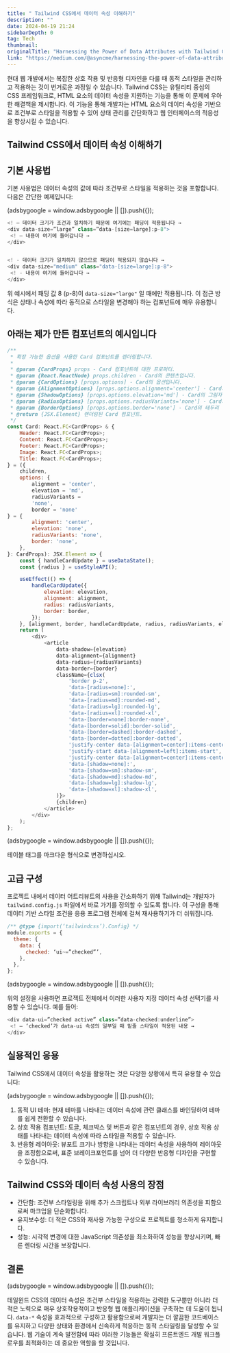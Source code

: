 ```yaml
---
title: " Tailwind CSS에서 데이터 속성 이해하기"
description: ""
date: 2024-04-19 21:24
sidebarDepth: 0
tag: Tech
thumbnail: 
originalTitle: "Harnessing the Power of Data Attributes with Tailwind CSS"
link: "https://medium.com/@asyncme/harnessing-the-power-of-data-attributes-with-tailwind-css-f2b01e07cc12"
---
```



현대 웹 개발에서는 복잡한 상호 작용 및 반응형 디자인을 다룰 때 동적 스타일을 관리하고 적용하는 것이 번거로운 과정일 수 있습니다. Tailwind CSS는 유틸리티 중심의 CSS 프레임워크로, HTML 요소의 데이터 속성을 지원하는 기능을 통해 이 문제에 우아한 해결책을 제시합니다. 이 기능을 통해 개발자는 HTML 요소의 데이터 속성을 기반으로 조건부로 스타일을 적용할 수 있어 상태 관리를 간단화하고 웹 인터페이스의 적응성을 향상시킬 수 있습니다.

## Tailwind CSS에서 데이터 속성 이해하기

## 기본 사용법

기본 사용법은 데이터 속성의 값에 따라 조건부로 스타일을 적용하는 것을 포함합니다. 다음은 간단한 예제입니다:

<!-- ui-log 수평형 -->
<ins class="adsbygoogle"
  style="display:block"
  data-ad-client="ca-pub-4877378276818686"
  data-ad-slot="9743150776"
  data-ad-format="auto"
  data-full-width-responsive="true"></ins>
<component is="script">
(adsbygoogle = window.adsbygoogle || []).push({});
</component>

```js
<! — 데이터 크기가 조건과 일치하기 때문에 여기에는 패딩이 적용됩니다 →
<div data-size=”large” class=”data-[size=large]:p-8">
 <! — 내용이 여기에 들어갑니다 →
</div>


<! - 데이터 크기가 일치하지 않으므로 패딩이 적용되지 않습니다 →
<div data-size="medium" class="data-[size=large]:p-8">
 <! - 내용이 여기에 들어갑니다 →
</div>
```

위 예시에서 패딩 값 8 (p-8)이 `data-size="large"` 일 때에만 적용됩니다. 이 접근 방식은 상태나 속성에 따라 동적으로 스타일을 변경해야 하는 컴포넌트에 매우 유용합니다.

## 아래는 제가 만든 컴포넌트의 예시입니다

```js
/**
 * 확장 가능한 옵션을 사용한 Card 컴포넌트를 렌더링합니다.
 *
 * @param {CardProps} props - Card 컴포넌트에 대한 프로퍼티.
 * @param {React.ReactNode} props.children - Card의 콘텐츠입니다.
 * @param {CardOptions} [props.options] - Card의 옵션입니다.
 * @param {AlignmentOptions} [props.options.alignment='center'] - Card의 정렬 방식입니다.
 * @param {ShadowOptions} [props.options.elevation='md'] - Card의 그림자 정도입니다.
 * @param {RadiusOptions} [props.options.radiusVariants='none'] - Card의 모서리 밸런트입니다.
 * @param {BorderOptions} [props.options.border='none'] - Card의 테두리 밸런트입니다.
 * @return {JSX.Element} 렌더링된 Card 컴포넌트.
 */
const Card: React.FC<CardProps> & {
    Header: React.FC<CardProps>;
    Content: React.FC<CardProps>;
    Footer: React.FC<CardProps>;
    Image: React.FC<CardProps>;
    Title: React.FC<CardProps>;
} = ({
    children,
    options: { 
        alignment = 'center', 
        elevation = 'md', 
        radiusVariants = 
        'none', 
        border = 'none'
} = {
        alignment: 'center',
        elevation: 'none',
        radiusVariants: 'none',
        border: 'none',
    },
}: CardProps): JSX.Element => {
    const { handleCardUpdate } = useDataState();
    const {radius } = useStyleAPI();

    useEffect(() => {
        handleCardUpdate({
            elevation: elevation,
            alignment: alignment,
            radius: radiusVariants,
            border: border,
        });
    }, [alignment, border, handleCardUpdate, radius, radiusVariants, elevation]);
    return (
        <div>
            <article
                data-shadow={elevation}
                data-alignment={alignment}
                data-radius={radiusVariants}
                data-border={border}
                className={clsx(
                    'border p-2',
                    'data-[radius=none]:',
                    'data-[radius=sm]:rounded-sm',
                    'data-[radius=md]:rounded-md',
                    'data-[radius=lg]:rounded-lg',
                    'data-[radius=xl]:rounded-xl',
                    'data-[border=none]:border-none',
                    'data-[border=solid]:border-solid',
                    'data-[border=dashed]:border-dashed',
                    'data-[border=dotted]:border-dotted',
                    'justify-center data-[alignment=center]:items-center',
                    'justify-start data-[alignment=left]:items-start',
                    'justify-center data-[alignment=center]:items-center',
                    'data-[shadow=none]:',
                    'data-[shadow=sm]:shadow-sm',
                    'data-[shadow=md]:shadow-md',
                    'data-[shadow=lg]:shadow-lg',
                    'data-[shadow=xl]:shadow-xl',
                )}>
                {children}
            </article>
        </div>
    );
};
```

<!-- ui-log 수평형 -->
<ins class="adsbygoogle"
  style="display:block"
  data-ad-client="ca-pub-4877378276818686"
  data-ad-slot="9743150776"
  data-ad-format="auto"
  data-full-width-responsive="true"></ins>
<component is="script">
(adsbygoogle = window.adsbygoogle || []).push({});
</component>

테이블 태그를 마크다운 형식으로 변경하십시오.

## 고급 구성

프로젝트 내에서 데이터 어트리뷰트의 사용을 간소화하기 위해 Tailwind는 개발자가 `tailwind.config.js` 파일에서 바로 가기를 정의할 수 있도록 합니다. 이 구성을 통해 데이터 기반 스타일 조건을 응용 프로그램 전체에 걸쳐 재사용하기가 더 쉬워집니다.

```js
/** @type {import(‘tailwindcss’).Config} */
module.exports = {
  theme: {
    data: {
      checked: ‘ui~=”checked”’,
    },
  },
};
```

<!-- ui-log 수평형 -->
<ins class="adsbygoogle"
  style="display:block"
  data-ad-client="ca-pub-4877378276818686"
  data-ad-slot="9743150776"
  data-ad-format="auto"
  data-full-width-responsive="true"></ins>
<component is="script">
(adsbygoogle = window.adsbygoogle || []).push({});
</component>

위의 설정을 사용하면 프로젝트 전체에서 이러한 사용자 지정 데이터 속성 선택기를 사용할 수 있습니다. 예를 들어:

```js
<div data-ui=”checked active” class=”data-checked:underline”>
 <! — ‘checked’가 data-ui 속성의 일부일 때 밑줄 스타일이 적용된 내용 →
</div>
```

## 실용적인 응용

Tailwind CSS에서 데이터 속성을 활용하는 것은 다양한 상황에서 특히 유용할 수 있습니다:

<!-- ui-log 수평형 -->
<ins class="adsbygoogle"
  style="display:block"
  data-ad-client="ca-pub-4877378276818686"
  data-ad-slot="9743150776"
  data-ad-format="auto"
  data-full-width-responsive="true"></ins>
<component is="script">
(adsbygoogle = window.adsbygoogle || []).push({});
</component>

1. 동적 UI 테마: 현재 테마를 나타내는 데이터 속성에 관련 클래스를 바인딩하여 테마를 쉽게 전환할 수 있습니다.
2. 상호 작용 컴포넌트: 토글, 체크박스 및 버튼과 같은 컴포넌트의 경우, 상호 작용 상태를 나타내는 데이터 속성에 따라 스타일을 적용할 수 있습니다.
3. 반응형 레이아웃: 뷰포트 크기나 방향을 나타내는 데이터 속성을 사용하여 레이아웃을 조정함으로써, 표준 브레이크포인트를 넘어 더 다양한 반응형 디자인을 구현할 수 있습니다.

## Tailwind CSS와 데이터 속성 사용의 장점

- 간단함: 조건부 스타일링을 위해 추가 스크립트나 외부 라이브러리 의존성을 피함으로써 마크업을 단순화합니다.
- 유지보수성: 더 적은 CSS와 재사용 가능한 구성으로 프로젝트를 청소하게 유지합니다.
- 성능: 시각적 변경에 대한 JavaScript 의존성을 최소화하여 성능을 향상시키며, 빠른 렌더링 시간을 보장합니다.

## 결론

<!-- ui-log 수평형 -->
<ins class="adsbygoogle"
  style="display:block"
  data-ad-client="ca-pub-4877378276818686"
  data-ad-slot="9743150776"
  data-ad-format="auto"
  data-full-width-responsive="true"></ins>
<component is="script">
(adsbygoogle = window.adsbygoogle || []).push({});
</component>

테일윈드 CSS의 데이터 속성은 조건부 스타일을 적용하는 강력한 도구뿐만 아니라 더 적은 노력으로 매우 상호작용적이고 반응형 웹 애플리케이션을 구축하는 데 도움이 됩니다. `data-*` 속성을 효과적으로 구성하고 활용함으로써 개발자는 더 깔끔한 코드베이스를 유지하고 다양한 상태와 환경에서 신속하게 적응하는 동적 스타일링을 달성할 수 있습니다. 웹 기술이 계속 발전함에 따라 이러한 기능들은 확실히 프론트엔드 개발 워크플로우를 최적화하는 데 중요한 역할을 할 것입니다.
